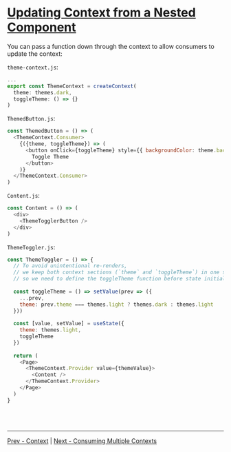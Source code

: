 # [Updating Context from a Nested Component](https://reactjs.org/docs/context.html#updating-context-from-a-nested-component)

You can pass a function down through the context to allow consumers to update the context:

`theme-context.js`:

```js
...
export const ThemeContext = createContext(
  theme: themes.dark,
  toggleTheme: () => {}
)
```

`ThemedButton.js`:

```js
const ThemedButton = () => (
  <ThemeContext.Consumer>
    {({theme, toggleTheme}) => (
      <button onClick={toggleTheme} style={{ backgroundColor: theme.background }}>
        Toggle Theme
      </button>
    )}
  </ThemeContext.Consumer>
)
```

`Content.js`:

```js
const Content = () => (
  <div>
    <ThemeTogglerButton />
  </div>
)
```

`ThemeToggler.js`:

```js
const ThemeToggler = () => {
  // To avoid unintentional re-renders,
  // we keep both context sections (`theme` and `toggleTheme`) in one state variable,
  // so we need to define the toggleTheme function before state initialization:
  
  const toggleTheme = () => setValue(prev => ({
    ...prev,
    theme: prev.theme === themes.light ? themes.dark : themes.light
  }))
  
  const [value, setValue] = useState({
    theme: themes.light,
    toggleTheme
  })
  
  return (
    <Page>
      <ThemeContext.Provider value={themeValue}>
        <Content />
      </ThemeContext.Provider>
    </Page>
  )
}
```

<br /><br />

---

[Prev - Context](./context.md)
|
[Next - Consuming Multiple Contexts](./consuming-multiple-contexts.md)
